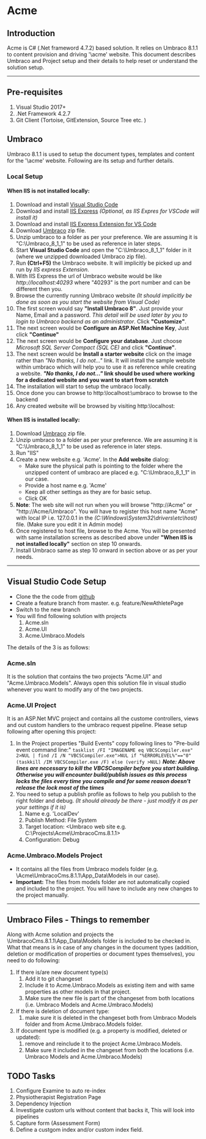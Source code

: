 # Acme

## Introduction
Acme is C# (.Net frameword 4.7.2) based solution. It relies on Umbraco 8.1.1 to content provision and driving '\acme' website. 
This document describes Umbraco and Project setup and their details to help reset or understand the solution setup.  

---
## Pre-requisites
1. Visual Studio 2017+
2. .Net Framework 4.2.7
3. Git Client (Tortoise, GitExtension, Source Tree etc. )

## Umbraco 
Umbraco 8.1.1 is used to setup the document types, templates and content for the '\acme\' website. Following are its setup and further 
details. 

### Local Setup

#### When IIS is not installed locally:
1. Download and install [Visual Studio Code](https://code.visualstudio.com/)
2. Download and install [IIS Express](https://www.microsoft.com/en-us/download/details.aspx?id=48264) _(Optional, as IIS Expres for VSCode will install it)_
3. Download and install [IIS Express Extension for VS Code](https://marketplace.visualstudio.com/items?itemName=warren-buckley.iis-express)
4. Download [Umbraco](https://our.umbraco.com/download) zip file.
5. Unzip umbraco to a folder as per your preference. We are assuming it is "C:\Umbraco_8_1_1" to be used as reference in later steps.
6. Start __Visual Studio Code__ and open the "C:\Umbraco_8_1_1" folder in it (where we unzipped downloaded Umbraco zip file).
7. Run **(Ctrl+F5)** the Umbraco website. It will implicitly be picked up and run by _IIS express Extension_.
8. With IIS Express the url of Umbraco website would be like *http://localhost:40293* where "40293" is the port number and can be different then you.
9. Browse the currently running Umbraco website _(It should implicitly be done as soon as you start the website from Visual Code)_
10. The first screen would say __"Install Umbraco 8"__. Just provide your Name, Email and a password. _This detail will be used later by you 
to login to Umbraco backend as an administrator_. Click **"Customize"**.
11. The next screen would be **Configure an ASP.Net Machine Key**, Just click **"Continue"**
12. The next screen would be **Configure your database**. Just choose *Microsoft SQL Server Compact (SQL CE)* and click **"Continue"**.
13. The next screen would be **Install a starter website** click on the image rather than *"No thanks, I do not..."* link. It will install the 
sample website within umbraco which will help you to use it as reference while creating a website. __*"No thanks, I do not..."* link should be used where working 
for a dedicated website and you want to start from scratch__ 
14. The installation will start to setup the umbraco locally.
15. Once done you can browse to http:\\localhost:<IIS Express assigned port>\umbraco to browse to the backend 
16. Any created website will be browsed by visiting http:\\localhost:<IIS Express assigned port>

#### When IIS is installed locally:
1. Download [Umbraco](https://our.umbraco.com/download) zip file.
2. Unzip umbraco to a folder as per your preference. We are assuming it is "C:\Umbraco_8_1_1" to be used as reference in later steps.
3. Run "IIS"
4. Create a new website e.g. 'Acme'. In the **Add website** dialog:
	* Make sure the physical path is pointing to the folder where the unzipped content of umbraco are placed e.g. "C:\Umbraco_8_1_1" in our case.
	* Provide a host name e.g. 'Acme'
	* Keep all other settings as they are for basic setup.
	* Click OK
5. **Note**: The web site will not run when you will browse "http://Acme" or "http://Acme/Umbraco". You will have to register this host name "Acme" with local IP i.e. 127.0.0.1
in the *(C:\Windows\System32\drivers\etc\host)* file. (Make sure you edit it in Admin mode)
6. Once registered to host file, browse to the Acme. You will be presented with same installation screens as described above under **"When IIS is not installed locally"** section on step 10 onwards.
7. Install Umbraco same as step 10 onward in section above or as per your needs.   

---
## Visual Studio Code Setup
* Clone the the code from [github](https://github.com/KamranIE/Acme.git)
* Create a feature branch from master. e.g. feature/NewAthletePage
* Switch to the new branch
* You will find following solution with projects 
	1. Acme.sln
	2. Acme.UI
	3. Acme.Umbraco.Models
	
The details of the 3 is as follows:
### Acme.sln
It is the solution that contains the two projects "Acme.UI" and "Acme.Umbraco.Models". Always open this solution file in visual studio whenever you want to modify any of 
the two projects.

### Acme.UI Project
It is an ASP.Net MVC project and contains all the custome controllers, views and out custom handlers to the umbraco request pipeline. 
Please setup following after opening this project:
1. In the Project properties "Build Events" copy following lines to "Pre-build event command line:" 
`tasklist /FI "IMAGENAME eq VBCSCompiler.exe" 2>NUL | find /I /N "VBCSCompiler.exe">NUL
if "%ERRORLEVEL%"=="0" (taskkill /IM VBCSCompiler.exe /F) else (verify >NUL)`
_**Note: Above lines are necessary to kill the VBCSCompiler before you start building. Otherwise you will encounter build/publish issues as this process locks the files every time you compile and for some reason doesn't release the lock most of the times**_
2. You need to setup a publish profile as follows to help you publish to the right folder and debug. *(It should already be there - just modify it as per your settings if it is)*
	1. Name e.g. 'LocalDev'
	2. Publish Method: File System
	3. Target location: <Umbraco web site e.g. C:\Projects\Acme\UmbracoCms.8.1.1>
	4. Configuration: Debug
### Acme.Umbraco.Models Project
* It contains all the files from Umbraco models folder (e.g. \Acme\UmbracoCms.8.1.1\App_Data\Models in our case). 
* __Important:__ The files from models folder are not automatically copied and included to the project. You will have to include any new changes to the project manually.
 
---
## Umbraco Files - Things to remember
Along with Acme solution and projects the \UmbracoCms.8.1.1\App_Data\Models folder is included to be checked in. What that means is in case of any changes in the document types (addition, deletion or modification of properties or document types themselves), you need to do following:
1. If there is/are new document type(s)
	1. Add it to git changeset
	2. Include it to Acme.Umbraco.Models as existing item and with same properties as other models in that project.
	3. Make sure the new file is part of the changeset from both locations (i.e. Umbraco Models and Acme.Umbraco.Models)
2. If there is deletion of document type:	
	1. make sure it is deleted in the changeset both from Umbraco Models folder and from Acme.Umbraco.Models folder.
3. If document type is modified (e.g. a property is modified, deleted or updated):
	1. remove and reinclude it to the project Acme.Umbraco.Models. 
	2. Make sure it included in the changeset from both the locations (i.e. Umbraco Models and Acme.Umbraco.Models)


## TODO Tasks
1. Configure Examine to auto re-index
1. Physiotherapist Registration Page
1. Dependency Injection
1. Investigate custom urls without content that backs it, This will look into pipelines
1. Capture form (Assessment Form)
1. Define a custgom index and/or custom index field.